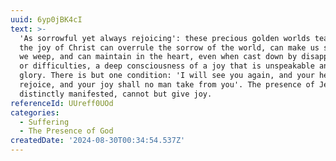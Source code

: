 ```yaml
---
uuid: 6yp0jBK4cI
text: >-
  'As sorrowful yet always rejoicing': these precious golden worlds teach us how
  the joy of Christ can overrule the sorrow of the world, can make us sing while
  we weep, and can maintain in the heart, even when cast down by disappointment
  or difficulties, a deep consciousness of a joy that is unspeakable and full of
  glory. There is but one condition: 'I will see you again, and your heart shall
  rejoice, and your joy shall no man take from you'. The presence of Jesus,
  distinctly manifested, cannot but give joy.
referenceId: UUreff0UOd
categories:
  - Suffering
  - The Presence of God
createdDate: '2024-08-30T00:34:54.537Z'
---
```



